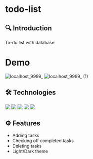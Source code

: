 # todo-list

## 🔍 Introduction

To-do list with database

# Demo

![localhost_9999_](https://user-images.githubusercontent.com/22536999/233048378-bc5816f7-d09a-4ef7-898a-11b093d2a028.png)
![localhost_9999_ (1)](https://user-images.githubusercontent.com/22536999/233048439-81d4e1f1-af96-4ff1-b7eb-7ec323a4e58a.png)

## 🛠 Technologies

<img src="https://img.shields.io/badge/React-20232a?style=for-the-badge&logo=React&logoColor=61DAFB"> <img src="https://img.shields.io/badge/TypeScript-3178C6?style=for-the-badge&logo=TypeScript&logoColor=ffffff"> <img src="https://img.shields.io/badge/Styled Components-DB7093?style=for-the-badge&logo=styled-components&logoColor=ffffff"> <img src="https://img.shields.io/badge/MySQL-4479A1?style=for-the-badge&logo=mysql&logoColor=ffffff"> <img src="https://img.shields.io/badge/Express-000000?style=for-the-badge&logo=Express&logoColor=white"/>

## ⚙ Features

-   Adding tasks
-   Checking off completed tasks
-   Deleting tasks
-   Light/Dark theme
